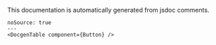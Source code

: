 This documentation is automatically generated from jsdoc comments.

```react
noSource: true
---
<DocgenTable component={Button} />
```
